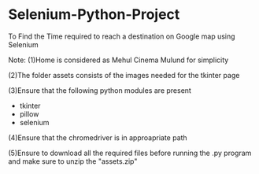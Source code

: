 # Selenium-Python-Project
To Find the Time required to reach a destination on Google map using Selenium

Note:
(1)Home is considered as Mehul Cinema Mulund for simplicity

(2)The folder assets consists of the images needed for the tkinter page

(3)Ensure that the following python modules are present
 * tkinter
 * pillow
 * selenium
 
(4)Ensure that the chromedriver is in approapriate path

(5)Ensure to download all the required files before running the .py program and make sure to unzip the "assets.zip"
